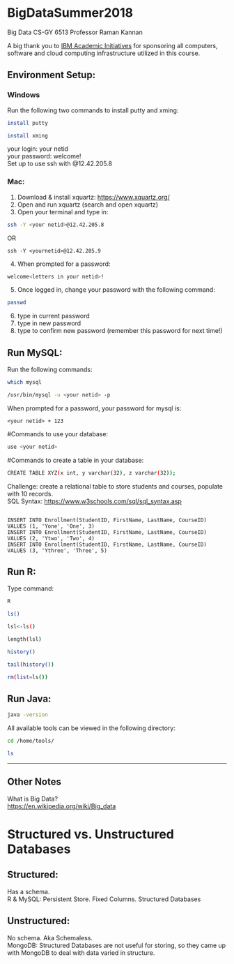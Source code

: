 # BigDataSummer2018
Big Data CS-GY 6513 Professor Raman Kannan

A big thank you to [IBM Academic Initiatives](https://developer.ibm.com/academic/) for sponsoring all computers, software and cloud computing infrastructure utilized in this course.


## Environment Setup:
### Windows
Run the following two commands to install putty and xming:  
```sh
install putty
```

```sh
install xming
```
your login: your netid  
your password: welcome<letters in your netid>!  
Set up to use ssh with <your netid>@12.42.205.8  

### Mac:
1. Download & install xquartz: https://www.xquartz.org/  
2. Open and run xquartz (search and open xquartz)  
3. Open your terminal and type in:  
```sh
ssh -Y <your netid>@12.42.205.8
```

OR

```
ssh -Y <yournetid>@12.42.205.9 
```
4. When prompted for a password:  
```sh
welcome<letters in your netid>!
```
5. Once logged in, change your password with the following command:  
```sh
passwd
```
6. type in current password  
7. type in new password  
8. type to confirm new password (remember this password for next time!)

## Run MySQL:
Run the following commands:  
```sh
which mysql
```
```sh
/usr/bin/mysql -u <your netid> -p
```
When prompted for a password, your password for mysql is:
```  
<your netid> + 123  
```

#Commands to use your database:  
```sh 
use <your netid>
```
#Commands to create a table in your database:   
```sh
CREATE TABLE XYZ(x int, y varchar(32), z varchar(32));
```
Challenge: create a relational table to store students and courses, populate with 10 records.  
SQL Syntax: https://www.w3schools.com/sql/sql_syntax.asp

```CREATE TABLE Enrollment(student_id int, first_name varchar(32), last_name varchar(32), course_id int)

INSERT INTO Enrollment(StudentID, FirstName, LastName, CourseID) VALUES (1, 'Yone', 'One', 3)
INSERT INTO Enrollment(StudentID, FirstName, LastName, CourseID) VALUES (2, 'Ytwo', 'Two', 4)
INSERT INTO Enrollment(StudentID, FirstName, LastName, CourseID) VALUES (3, 'Ythree', 'Three', 5)
```

## Run R: 
Type command:  
```sh 
R
```
```sh
ls()
```
```sh
lsl<-ls()
```
```sh
length(lsl)
```
```sh
history()
```
```sh
tail(history())
```
```sh
rm(list=ls())
```

## Run Java:  
```sh
java -version
```


All available tools can be viewed in the following directory:  
```sh
cd /home/tools/
```
```sh
ls
```


--- 
## Other Notes
What is Big Data?  
https://en.wikipedia.org/wiki/Big_data

# Structured vs. Unstructured Databases
## Structured: 
Has a schema.  
R & MySQL: Persistent Store. Fixed Columns. Structured Databases  

## Unstructured:
No schema. Aka Schemaless.  
MongoDB: Structured Databases are not useful for storing, so they came up with MongoDB to deal with data varied in structure. 


